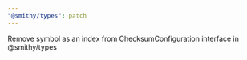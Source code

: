```yaml
---
"@smithy/types": patch
---
```


Remove symbol as an index from ChecksumConfiguration interface in @smithy/types
